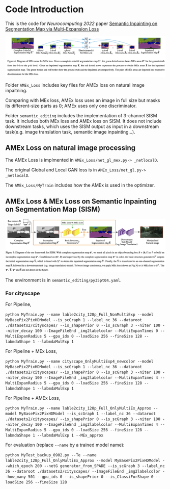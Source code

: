 # Code Introduction
This is the code for *Neurocomputing 2022* paper [Semantic Inpainting on Segmentation Map via Multi-Expansion Loss](https://www.sciencedirect.com/science/article/abs/pii/S0925231222007433)

![alt ](./MEx_Loss.png)

Folder `AMEx_Loss` includes key files for AMEx loss on natural image inpaitning.

Comparing with MEx loss, AMEx loss uses an image in full size but masks its different-size parts as 0; AMEx uses only one discriminator.


Folder `semantic_editing` includes the implementation of 3-channel SISM task. 
It includes both MEx loss and AMEx loss on SISM.
It does not include downstream tasks, which uses the SISM output as input in a downstream task(e.g. image translation task, semantic image inpainting...).

## AMEx Loss on natural image processing
The AMEx Loss is implmented in `AMEx_Loss/net_gl_mex.py-> _netlocalD`. 

The original Global and Local GAN loss is in `AMEx_Loss/net_gl.py-> _netlocalD`.

The `AMEx_Loss/MyTrain` includes how the AMEx is used in the optimizer.

## AMEx Loss & MEx Loss on Semantic Inpainting on Segmentation Map (SISM)
![alt ](./SISM_Process.png)

The environment is in `semantic_editing/py35pt04.yaml`.

### For cityscape

For Pipeline,

`python MyTrain.py --name lable2city_128p_Full_NonMultiExp --model MyBasePix2PixHDModel --is_scGraph 1 --label_nc 36 --dataroot ./datasets2/cityscapes/ --is_shapePrior 0 --is_scGraph 3 --niter 100 --niter_decay 100 --ImageFileEnd _img2labelcolor --MultiExpanTimes 0 --MultiExpanRadius 5 --gpu_ids 0 --loadSize 256 --fineSize 128 --labmdaShape 1 --labmdaMulExp 1`

For Pipeline + MEx Loss,

`python MyTrain.py --name cityscape_OnlyMultiExp4_newcolor --model MyBasePix2PixHDModel --is_scGraph 1 --label_nc 36 --dataroot ./datasets2/cityscapes/ --is_shapePrior 0 --is_scGraph 3 --niter 100 --niter_decay 100 --ImageFileEnd _img2labelcolor --MultiExpanTimes 4 --MultiExpanRadius 5 --gpu_ids 0 --loadSize 256 --fineSize 128 --labmdaShape 1 --labmdaMulExp 1`

For Pipeline + AMEx Loss,

`python MyTrain.py --name lable2city_128p_Full_OnlyMultiEx_Approx --model MyBasePix2PixHDModel --is_scGraph 1 --label_nc 36 --dataroot ./datasets2/cityscapes/ --is_shapePrior 0 --is_scGraph 3 --niter 100 --niter_decay 100 --ImageFileEnd _img2labelcolor --MultiExpanTimes 4 --MultiExpanRadius 5 --gpu_ids 0 --loadSize 256 --fineSize 128 --labmdaShape 1 --labmdaMulExp 1 --MEx_approx`

For evaluation (replace `--name` by a trained model name):

`python MyTest_backup_0902.py --Te --name lable2city_128p_Full_OnlyMultiEx_Approx --model MyBasePix2PixHDModel --which_epoch 200 --netG generator_from_SPADE --is_scGraph 3 --label_nc 36 --dataroot ./datasets2/cityscapes/ --ImageFileEnd _img2labelcolor --how_many 501 --gpu_ids 0 --is_shapePrior 0 --is_ClassiForShape 0 --loadSize 256 --fineSize 128`

